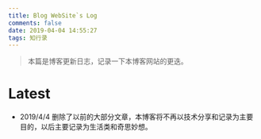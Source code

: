 ```yaml
---
title: Blog WebSite`s Log
comments: false
date: 2019-04-04 14:55:27
tags: 知行录
---
```


> 本篇是博客更新日志，记录一下本博客网站的更迭。

# Latest

* 2019/4/4 删除了以前的大部分文章，本博客将不再以技术分享和记录为主要目的，以后主要记录为生活类和奇思妙想。